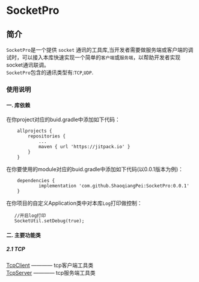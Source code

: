 # SocketPro
## 简介
`SocketPro`是一个提供 `socket` 通讯的工具库,当开发者需要做服务端或客户端的调试时，可以接入本库快速实现一个简单的`客户端`或`服务端`，以帮助开发者实现socket通讯联调。  
`SocketPro`包含的通讯类型有:`TCP`,`UDP`.

### 使用说明
#### 一. 库依赖
在你project对应的buid.gradle中添加如下代码：
```
	allprojects {
		repositories {
			...
			maven { url 'https://jitpack.io' }
		}
	}
```
在你要使用的module对应的buid.gradle中添加如下代码(以0.0.1版本为例)：
```
	dependencies {
	        implementation 'com.github.ShaoqiangPei:SocketPro:0.0.1'
	}
```
在你项目的自定义Application类中对本库`Log`打印做控制：
```
   //开启log打印
   SocketUtil.setDebug(true);
```
#### 二. 主要功能类
##### 2.1 TCP
[TcpClient](https://github.com/ShaoqiangPei/SocketPro/blob/master/read/TcpClient%E4%BD%BF%E7%94%A8%E8%AF%B4%E6%98%8E.md) ———— tcp客户端工具类  
[TcpServer](https://github.com/ShaoqiangPei/SocketPro/blob/master/read/TcpServer%E4%BD%BF%E7%94%A8%E8%AF%B4%E6%98%8E.md) ———— tcp服务端工具类  




